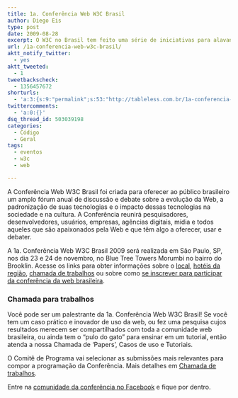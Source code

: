 ```yaml
---
title: 1a. Conferência Web W3C Brasil
author: Diego Eis
type: post
date: 2009-08-28
excerpt: O W3C no Brasil tem feito uma série de iniciativas para alavancar e divulgar o desenvolvimento dos padrões web. Esse é um trabalho árduo, principalmente em países do tamanho do Brasil, que tem um número grande de programadores, designers e outros profissionais.
url: /1a-conferencia-web-w3c-brasil/
aktt_notify_twitter:
  - yes
aktt_tweeted:
  - 1
tweetbackscheck:
  - 1356457672
shorturls:
  - 'a:3:{s:9:"permalink";s:53:"http://tableless.com.br/1a-conferencia-web-w3c-brasil";s:7:"tinyurl";s:26:"http://tinyurl.com/3fjtmun";s:4:"isgd";s:19:"http://is.gd/BDHMzC";}'
twittercomments:
  - 'a:0:{}'
dsq_thread_id: 503039198
categories:
  - Código
  - Geral
tags:
  - eventos
  - w3c
  - web

---
```

A Conferência Web W3C Brasil foi criada para oferecer ao público brasileiro um amplo fórum anual de discussão e debate sobre a evolução da Web, a padronização de suas tecnologias e o impacto dessas tecnologias na sociedade e na cultura. A Conferência reunirá pesquisadores, desenvolvedores, usuários, empresas, agências digitais, mídia e todos aqueles que são apaixonados pela Web e que têm algo a oferecer, usar e debater.

A 1a. Conferência Web W3C Brasil 2009 será realizada em São Paulo, SP, nos dia 23 e 24 de novembro, no Blue Tree Towers Morumbi no bairro do Brooklin. Acesse os links para obter informações sobre o [local][1], [hotéis da região][2], [chamada de trabalhos][3] ou sobre como [se inscrever para participar da conferência da web brasileira][4].

### Chamada para trabalhos

Você pode ser um palestrante da 1a. Conferência Web W3C Brasil! Se você tem um caso prático e inovador de uso da web, ou fez uma pesquisa cujos resultados merecem ser compartilhados com toda a comunidade web brasileira, ou ainda tem o &#8220;pulo do gato&#8221; para ensinar em um tutorial, então atenda a nossa Chamada de &#8216;Papers&#8217;, Casos de uso e Tutoriais.

O Comitê de Programa vai selecionar as submissões mais relevantes para compor a programação da Conferência. Mais detalhes em [Chamada de trabalhos][3].

Entre na [comunidade da conferência no Facebook][5] e fique por dentro.

 [1]: http://conferenciaweb.w3c.br/mapa-do-local
 [2]: http://conferenciaweb.w3c.br/hoteis
 [3]: http://conferenciaweb.w3c.br/chamada-de-trabalhos
 [4]: http://conferenciaweb.w3c.br/inscricoes
 [5]: http://www.facebook.com/reqs.php#/group.php?gid=122287968751&ref=mf